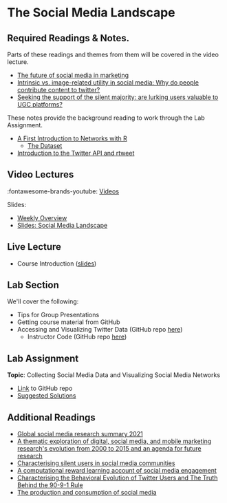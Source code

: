# The Social Media Landscape

## Required Readings & Notes.
Parts of these readings and themes from them will be covered in the video lecture.

* [The future of social media in marketing][stephan-2020]
* [Intrinsic vs. image-related utility in social media: Why do people contribute content to twitter?][stephan-toubia]
* [Seeking the support of the silent majority: are lurking users valuable to UGC platforms?][chen-etal]

These notes provide the background reading to work through the Lab Assignment.

* [A First Introduction to Networks with R][lecture-networks]
    * [The Dataset][lecture-networks-data]
* [Introduction to the Twitter API and rtweet][lecture-rtweet]

## Video Lectures

:fontawesome-brands-youtube: [Videos](https://www.youtube.com/watch?v=g2eUMLYN2vo&list=PL9QkA7C7GRGWQZZNWS5rNMXJ3L_xxz5dH)

Slides:

* [Weekly Overview][week-overview]
* [Slides: Social Media Landscape][lecture-slides]
<!-- * Videos as a [playlist](https://www.youtube.com/watch?v=O5FwDo-tSgI&list=PL9QkA7C7GRGXIC43pkTWyfQKkgXChs2E_) -->
<!-- * Watch the videos as a playlist, or individually: -->

## Live Lecture

* Course Introduction ([slides][course-intro])
    <!-- - To be posted closer to course start date -->

## Lab Section

We'll cover the following:

<!-- * Getting to know each other -->
* Tips for Group Presentations
* Getting course material from GitHub
* Accessing and Visualizing Twitter Data (GitHub repo [here][smwa-cl01])
    * Instructor Code (GitHub repo [here][smwa-cl01-ans])

## Lab Assignment

**Topic**: Collecting Social Media Data and Visualizing Social Media Networks

<!-- * [PDF][lab-01-q] -->
* [Link][lab-01-gh] to GitHub repo
* [Suggested Solutions][lab-01-s]

## Additional Readings

* [Global social media research summary 2021][socialmedia-summary]
* [A thematic exploration of digital, social media, and mobile marketing research's evolution from 2000 to 2015 and an agenda for future research][lambert-stephan]
* [Characterising silent users in social media communities][gong-etal]
* [A computational reward learning account of social media engagement][lindstrom-etal]
* [Characterising the Behavioral Evolution of Twitter Users and The Truth Behind the 90-9-1 Rule][antelmi-etal]
* [The production and consumption of social media][filippas-horton]

<!--- Links below --->
[stephan-2020]: https://link.springer.com/article/10.1007/s11747-019-00695-1
[lambert-stephan]: https://smad242blog.files.wordpress.com/2016/09/thematic-exploration-of-digital-social-media.pdf
[stephan-toubia]: https://www.researchgate.net/publication/261851427_Intrinsic_vs_Image-Related_Utility_in_Social_Media_Why_Do_People_Contribute_Content_to_Twitter
[gong-etal]: https://ojs.aaai.org/index.php/ICWSM/article/download/14582/14431
[filippas-horton]: https://arxiv.org/abs/2104.00834
[chen-etal]: https://link.springer.com/article/10.1007/s11747-018-00624-8
[lindstrom-etal]: https://www.nature.com/articles/s41467-020-19607-x
[antelmi-etal]: https://dl.acm.org/doi/abs/10.1145/3308560.3316705
[socialmedia-summary]: https://www.smartinsights.com/social-media-marketing/social-media-strategy/new-global-social-media-research/

[lecture-networks]: ../assets/lectures/week-01/intro-networks.pdf
[lecture-networks-data]: ../assets/lectures/week-01/networks-lecture-data.zip
[lecture-rtweet]: ../assets/lectures/week-01/intro-twitter-rtweet.pdf
[lecture-slides]: ../assets/lectures/week-01/week-01-slides.pdf
[week-overview]: ../assets/lectures/week-01/week-01-overview.pdf
[course-intro]: ../assets/lectures/course_intro.pdf

<!-- [lab-01-q]: ../assets/labs/lab-01_question.pdf -->
[lab-01-gh]: https://github.com/tisem-digital-marketing/smwa-lab-01
[lab-01-s]: ../assets/labs/lab-01_solution.pdf

[demo-01]: https://github.com/tisem-digital-marketing/smwa-demo-01
[smwa-cl01]: https://github.com/tisem-digital-marketing/smwa-computing-lecture-twitter-networks
[smwa-cl01-ans]: https://github.com/tisem-digital-marketing/smwa-computing-lecture-twitter-networks/tree/instructor